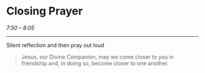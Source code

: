 # Closing Prayer

_7:50 – 8:05_

--- 

Silent reflection and then pray out loud

> Jesus, our Divine Companion, may we come closer to you in friendship and, in doing so, become closer to one another.
